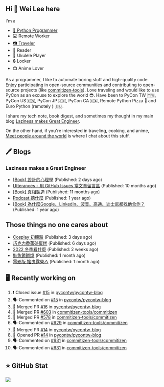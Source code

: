 ## Hi 👋 Wei Lee here

I'm a

* [🐍 Python Programmer](https://pycon-note.wei-lee.me/)
* 💻 Remote Worker
* [📷 Traveler](https://travlog.wei-lee.me/)
* 📖 Reader
* 🎵 Ukulele Player
* 🔒 Locker
* 📺 Anime Lover

As a programmer, I like to automate boring stuff and high-quality code. Enjoy participating in open-source communities and contributing to open-source projects (like [commitizen-tools](https://github.com/commitizen-tools)). Love traveling and would like to use PyCon as an excuse to explore the world 😎. Have been to PyCon TW 🇹🇼, PyCon US 🇺🇸, PyCon JP 🇯🇵, PyCon CA 🇨🇦, Remote Python Pizza 🍕 and Euro Python (remotely ) 🇪🇺.

I share my tech note, book digest, and sometimes my thought in my main blog [Laziness makes Great Engineer](https://blog.wei-lee.me/).

On the other hand, if you're interested in traveling, cooking, and anime, [Meet people around the world](https://travlog.wei-lee.me/) is where I chat about this stuff.

## 🖊️ Blogs

### Laziness makes a Great Engineer

* [[Book] 設計的心理學](https://blog.wei-lee.me/posts/book/2023/01/the-design-of-everyday-things) (Published: 2 days ago)
* [Utterances - 用 GitHub Issues 當文章留言區](https://blog.wei-lee.me/posts/tech/2022/02/use-github-issues-as-comment-system) (Published: 10 months ago)
* [[Book] 真相製造](https://blog.wei-lee.me/posts/book/2022/02/reality-is-business) (Published: 11 months ago)
* [Podcast 聽什麼](https://blog.wei-lee.me/posts/gossiping/2021/12/podcast-i-listen-to) (Published: 1 year ago)
* [[Book] 為什麼Google、LinkedIn、波音、高通、迪士尼都找他合作？](https://blog.wei-lee.me/posts/book/2021/12/pitch-anyting) (Published: 1 year ago)

## Those things no one cares about

* [Cosplay 初體驗](https://travlog.wei-lee.me/posts/review/2022/12/first-time-cosplay) (Published: 3 days ago)
* [巧克力香蕉磅蛋糕](https://travlog.wei-lee.me/posts/cook/2022/12/choco-banana-pound-cake) (Published: 6 days ago)
* [2022 冬季看什麼](https://travlog.wei-lee.me/posts/review/2022/12/what-i-watch-in-2022-winter) (Published: 2 weeks ago)
* [鮭魚鏘鏘燒](https://travlog.wei-lee.me/posts/cook/2022/11/salmon-chan-chan-yaki) (Published: 1 month ago)
* [電影版 搖曳露營△](https://travlog.wei-lee.me/posts/review/2022/11/yuru-camp-the-movie) (Published: 1 month ago)

## 🖥️ Recently working on

1. ❗️ Closed issue [#15](https://github.com/pycontw/pycontw-blog/issues/15) in [pycontw/pycontw-blog](https://github.com/pycontw/pycontw-blog)
2. 🗣 Commented on [#15](https://github.com/pycontw/pycontw-blog/issues/15) in [pycontw/pycontw-blog](https://github.com/pycontw/pycontw-blog)
3. 🎉 Merged PR [#16](https://github.com/pycontw/pycontw-blog/pull/16) in [pycontw/pycontw-blog](https://github.com/pycontw/pycontw-blog)
4. 🎉 Merged PR [#603](https://github.com/commitizen-tools/commitizen/pull/603) in [commitizen-tools/commitizen](https://github.com/commitizen-tools/commitizen)
5. 🎉 Merged PR [#578](https://github.com/commitizen-tools/commitizen/pull/578) in [commitizen-tools/commitizen](https://github.com/commitizen-tools/commitizen)
6. 🗣 Commented on [#629](https://github.com/commitizen-tools/commitizen/issues/629) in [commitizen-tools/commitizen](https://github.com/commitizen-tools/commitizen)
7. 🎉 Merged PR [#14](https://github.com/pycontw/pycontw-blog/pull/14) in [pycontw/pycontw-blog](https://github.com/pycontw/pycontw-blog)
8. 💪 Opened PR [#14](https://github.com/pycontw/pycontw-blog/pull/14) in [pycontw/pycontw-blog](https://github.com/pycontw/pycontw-blog)
9. 🗣 Commented on [#631](https://github.com/commitizen-tools/commitizen/issues/631) in [commitizen-tools/commitizen](https://github.com/commitizen-tools/commitizen)
10. 🗣 Commented on [#631](https://github.com/commitizen-tools/commitizen/issues/631) in [commitizen-tools/commitizen](https://github.com/commitizen-tools/commitizen)


## ⭐ GitHub Stat
[![](https://github-readme-stats.vercel.app/api?username=Lee-W&show_icons=true&hide_title=true)](https://github.com/anuraghazra/github-readme-stats)
